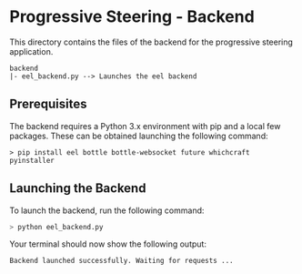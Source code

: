 # Progressive Steering - Backend
This directory contains the files of the backend for the progressive steering application.

```
backend
|- eel_backend.py --> Launches the eel backend
```

## Prerequisites
The backend requires a Python 3.x environment with pip and a local few packages. These can be obtained launching the following command:

```
> pip install eel bottle bottle-websocket future whichcraft pyinstaller
```


## Launching the Backend
To launch the backend, run the following command:

```sh
> python eel_backend.py
```

Your terminal should now show the following output:
```
Backend launched successfully. Waiting for requests ...
```
